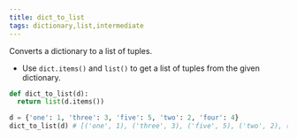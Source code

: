```yaml
---
title: dict_to_list
tags: dictionary,list,intermediate
---
```


Converts a dictionary to a list of tuples.

- Use `dict.items()` and `list()` to get a list of tuples from the given dictionary.

```py
def dict_to_list(d):
  return list(d.items())
```

```py
d = {'one': 1, 'three': 3, 'five': 5, 'two': 2, 'four': 4}
dict_to_list(d) # [('one', 1), ('three', 3), ('five', 5), ('two', 2), ('four', 4)]
```
